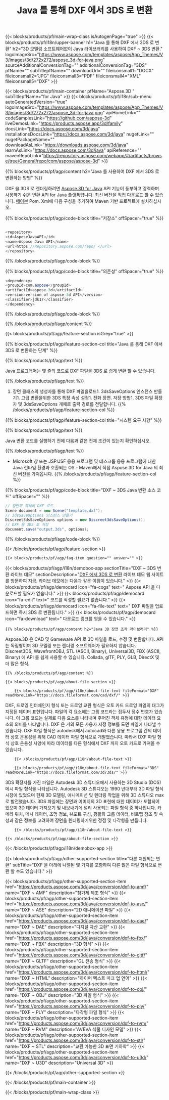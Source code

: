 ﻿---
title: Java 를 통해 DXF 에서 3DS 로 변환 
weight: 510
url: /ko/java/conversion/dxf-to-3ds/ 
description: DXF 형식의 Java 변환 코드를 3DS 파일로 샘플링합니다. 이 예제 코드를 사용하여 모든 웹 또는 데스크톱 Java 기반 응용 프로그램 내에서 DXF 에서 3DS 로 변환할 수 있습니다.
---
{{< blocks/products/pf/main-wrap-class isAutogenPage="true" >}}
{{< blocks/products/pf/i18n/upper-banner h1="Java 를 통해 DXF 에서 3DS 로 변환" h2="3D 모델링 소프트웨어없이 Java 라이브러리를 사용하여 DXF ~ 3DS 변환." logoImageSrc="https://www.aspose.com/templates/aspose/App_Themes/V3/images/3d/272x272/aspose_3d-for-java.png" sourceAdditionalConversionTag="" additionalConversionTag="3DS" pfName="" subTitlepfName="" downloadUrl="" fileiconsmall1="DOCX" fileiconsmall2="JPG" fileiconsmall3="PDF" fileiconsmall4="XML" fileiconsmall5="DXF" >}}

{{< blocks/products/pf/main-container pfName="Aspose.3D " subTitlepfName="for Java" >}}
{{< blocks/products/pf/i18n/sub-menu autoGeneratedVersion="true" logoImageSrc="https://www.aspose.com/templates/aspose/App_Themes/V3/images/3d/272x272/aspose_3d-for-java.png" apiHomeLink="" codeSamplesLink="https://github.com/aspose-3d" liveDemosLink="https://products.aspose.app/3d/family" docsLink="https://docs.aspose.com/3d/java" installationsDocsLink="https://docs.aspose.com/3d/java" nugetLink="" nugetPackageName="" downloadAsLink="https://downloads.aspose.com/3d/java" learnAsLink="https://docs.aspose.com/3d/java" apiReference="" mavenRepoLink="https://repository.aspose.com/webapp/#/artifacts/browse/tree/General/repo/com/aspose/aspose-3d" >}}

{{% blocks/products/pf/agp/content h2="Java 를 사용하여 DXF 에서 3DS 로 변환하는 방법" %}}

 DXF 을 3DS 로 렌더링하려면
 [Aspose.3D for Java](https://products.aspose.com/3d/java) 
 API 기능이 풍부하고 강력하며 사용하기 쉬운 변환 API for Java 플랫폼입니다. 최신 버전을 직접 다운로드 할 수 있습니다.
 [메이븐](https://repository.aspose.com/webapp/#/artifacts/browse/tree/General/repo/com/aspose/aspose-3d) 
 Pom. Xml에 다음 구성을 추가하여 Maven 기반 프로젝트에 설치하십시오.

{{% blocks/products/pf/agp/code-block title="저장소" offSpacer="true" %}}

```cs

<repository>
<id>AsposeJavaAPI</id>
<name>Aspose Java API</name>
<url>https://Repository.aspose.com/repo/ </url>
</repository>


```

{{% /blocks/products/pf/agp/code-block %}}

{{% blocks/products/pf/agp/code-block title="의존성" offSpacer="true" %}}

```cs
<dependency>
<groupId>com.aspose</groupId>
<artifactId>aspose-3d</artifactId>
<version>version of aspose-3d API</version>
<classifier>jdk17</classifier>
</dependency>


```

{{% /blocks/products/pf/agp/code-block %}}

{{% /blocks/products/pf/agp/content %}}

{{< blocks/products/pf/agp/feature-section isGrey="true" >}}

{{% blocks/products/pf/agp/feature-section-col title="Java 를 통해 DXF 에서 3DS 로 변환하는 단계" %}}

{{% blocks/products/pf/agp/text %}}

 Java 프로그래머는 몇 줄의 코드로 DXF 파일을 3DS 로 쉽게 변환 할 수 있습니다.

{{% /blocks/products/pf/agp/text %}}

1. 장면 클래스의 생성자를 통해 DXF 파일을로드1. 3dsSaveOptions 인스턴스 만들기1. 고급 변환을위한 3DS 특정 속성 설정1. 전화 장면. 저장 방법1. 3DS 파일 확장자 및 3dsSaveOptions 개체로 출력 경로를 전달합니다.
{{% /blocks/products/pf/agp/feature-section-col %}}

{{% blocks/products/pf/agp/feature-section-col title="시스템 요구 사항" %}}

{{% blocks/products/pf/agp/text %}}

 Java 변환 코드를 실행하기 전에 다음과 같은 전제 조건이 있는지 확인하십시오.

{{% /blocks/products/pf/agp/text %}}

- Microsoft 창 또는 JSP/JSF 응용 프로그램 및 데스크톱 응용 프로그램에 대한 Java 런타임 환경과 호환되는 OS.- Maven에서 직접 Aspose.3D for Java 의 최신 버전을 가져옵니다.
{{% /blocks/products/pf/agp/feature-section-col %}}

{{% blocks/products/pf/agp/code-block title="DXF ~ 3DS Java 변환 소스 코드" offSpacer="" %}}

```cs
// 장면의 객체에 DXF 로드 
Scene document = new Scene("template.dxf");
// 3dsSaveOptions 인스턴스 만들기 
Discreet3dsSaveOptions options = new Discreet3dsSaveOptions();
// DXF 을 3DS 로 저장 
document.save("output.3ds", options);   


```

{{% /blocks/products/pf/agp/code-block %}}

{{< /blocks/products/pf/agp/feature-section >}}

    {{< blocks/products/pf/agp/faq-item question="" answer="" >}}
 

<!-- aboutfile Starts -->

{{< blocks/products/pf/agp/i18n/demobox-app sectionTitle="DXF ~ 3DS 변환 라이브 데모" sectionDescription="[DXF 에서 3DS 로 변환](https://products.aspose.app/3d/conversion/dxf-to-3ds) 라이브 데모 웹 사이트를 방문하여 지금. 라이브 데모에는 다음과 같은 이점이 있습니다." >}}
        {{< blocks/products/pf/agp/democard icon="fa-cogs" text=" Aspose API 을 다운로드할 필요가 없습니다." >}}
        {{< blocks/products/pf/agp/democard icon="fa-edit" text=" 코드를 작성할 필요가 없습니다." >}}
        {{< blocks/products/pf/agp/democard icon="fa-file-text" text=" DXF 파일을 업로드하면 즉시 3DS 로 변환됩니다." >}}
        {{< blocks/products/pf/agp/democard icon="fa-download" text=" 다운로드 링크를 얻을 수 있습니다." >}}

    {{% blocks/products/pf/agp/content h2="Java 3D 장면 조작 라이브러리" %}}

 Aspose.3D 은 CAD 및 Gameware API 로 3D 파일을 로드, 수정 및 변환합니다. API 는 독립형이며 3D 모델링 또는 렌더링 소프트웨어가 필요하지 않습니다. Discreet3DS, WavefrontOBJ, STL (ASCII, Binary), Universal3D, FBX (ASCII, Binary) 에 API 를 쉽게 사용할 수 있습니다. Collada, glTF, PLY, GLB, DirectX 및 더 많은 형식. 



    {{% /blocks/products/pf/agp/content %}}

    {{< blocks/products/pf/agp/about-file-section >}}

        {{< blocks/products/pf/agp/i18n/about-file-text fileFormat="DXF" readMoreLink="https://docs.fileformat.com/cad/dxf/" >}}

DXF, 드로잉 인터체인지 형식 또는 드로잉 교환 형식은 오토 카드 드로잉 파일의 태그가 지정된 데이터 표현입니다. 파일의 각 요소에는 그룹 코드라는 접두사 정수 번호가 있습니다. 이 그룹 코드는 실제로 다음 요소를 나타내며 주어진 객체 유형에 대한 데이터 요소의 의미를 나타냅니다. DXF 은 거의 모든 사용자 지정 정보를 도면 파일에 나타낼 수 있습니다. DXF 파일 형식은 autodesk에서 autocad와 다른 응용 프로그램 간의 데이터 상호 운용성을 위해 CAD 데이터 파일 형식으로 개발했습니다. 따라서 DXF 파일 형식 상호 운용성 사양에 따라 데이터를 다른 형식에서 DXF 까지 오토 카드로 가져올 수 있습니다.


        {{< /blocks/products/pf/agp/i18n/about-file-text >}}

        {{< blocks/products/pf/agp/i18n/about-file-text fileFormat="3DS" readMoreLink="https://docs.fileformat.com/3d/3ds/" >}}

3DS 확장자를 가진 파일은 Autodesk 3D 스튜디오에서 사용하는 3D Studio (DOS) 메시 파일 형식을 나타냅니다. Autodesk 3D 스튜디오는 1990 년대부터 3D 파일 형식 시장에 있었으며 현재 3D 모델링, 애니메이션 및 렌더링 작업을 위해 3D 스튜디오 max로 발전했습니다. 3DS 파일에는 장면과 이미지의 3D 표현에 대한 데이터가 포함되어 있으며 3D 데이터 가져오기 및 내보내기에 널리 사용되는 파일 형식 중 하나입니다. 카메라 위치, 메시 데이터, 조명 정보, 뷰포트 구성, 평활화 그룹 데이터, 비트맵 참조 및 속성과 같은 정보를 고려하여 장면을 렌더링하기위한 정점 및 다각형을 만듭니다.


        {{< /blocks/products/pf/agp/i18n/about-file-text >}}

    {{< /blocks/products/pf/agp/about-file-section >}}

{{< /blocks/products/pf/agp/i18n/demobox-app >}}

<!-- aboutfile Ends -->

{{< blocks/products/pf/agp/other-supported-section title="다른 지원되는 변환" subTitle="DXF 을 아래에 나열된 몇 가지를 포함하여 다른 많은 파일 형식으로 변환 할 수도 있습니다." >}}

{{< blocks/products/pf/agp/other-supported-section-item href="https://products.aspose.com/3d/java/conversion/dxf-to-amf/" name="DXF ~ AMF" description="첨가제 제조 형식" >}}
{{< blocks/products/pf/agp/other-supported-section-item href="https://products.aspose.com/3d/java/conversion/dxf-to-ase/" name="DXF ~ ASE" description="2D 애니메이션 파일" >}}
{{< blocks/products/pf/agp/other-supported-section-item href="https://products.aspose.com/3d/java/conversion/dxf-to-dae/" name="DXF ~ DAE" description="디지털 자산 교환" >}}
{{< blocks/products/pf/agp/other-supported-section-item href="https://products.aspose.com/3d/java/conversion/dxf-to-fbx/" name="DXF ~ FBX" description="3D 형식" >}}
{{< blocks/products/pf/agp/other-supported-section-item href="https://products.aspose.com/3d/java/conversion/dxf-to-gltf/" name="DXF ~ GLTF" description="GL 전송 형식" >}}
{{< blocks/products/pf/agp/other-supported-section-item href="https://products.aspose.com/3d/java/conversion/dxf-to-html/" name="DXF ~ HTML" description="하이퍼 텍스트 마크 업 언어" >}}
{{< blocks/products/pf/agp/other-supported-section-item href="https://products.aspose.com/3d/java/conversion/dxf-to-obj/" name="DXF ~ OBJ" description="3D 파일 형식" >}}
{{< blocks/products/pf/agp/other-supported-section-item href="https://products.aspose.com/3d/java/conversion/dxf-to-ply/" name="DXF ~ PLY" description="다각형 파일 형식" >}}
{{< blocks/products/pf/agp/other-supported-section-item href="https://products.aspose.com/3d/java/conversion/dxf-to-rvm/" name="DXF ~ RVM" description="AVEVA 식물 디자인 모델" >}}
{{< blocks/products/pf/agp/other-supported-section-item href="https://products.aspose.com/3d/java/conversion/dxf-to-stl/" name="DXF ~ STL" description="교환 가능한 3D 표면 기하학" >}}
{{< blocks/products/pf/agp/other-supported-section-item href="https://products.aspose.com/3d/java/conversion/dxf-to-u3d/" name="DXF ~ U3D" description="Universal 3D" >}}

{{< /blocks/products/pf/agp/other-supported-section >}}

{{< /blocks/products/pf/main-container >}}
    
{{< /blocks/products/pf/main-wrap-class >}}